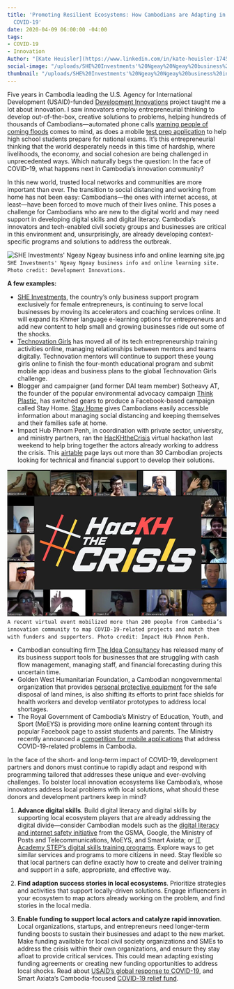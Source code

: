```yaml
---
title: 'Promoting Resilient Ecosystems: How Cambodians are Adapting in the Face of
  COVID-19'
date: 2020-04-09 06:00:00 -04:00
tags:
- COVID-19
- Innovation
Author: "[Kate Heuisler](https://www.linkedin.com/in/kate-heuisler-1745326/)"
social-image: "/uploads/SHE%20Investments'%20Ngeay%20Ngeay%20business%20info%20and%20online%20learning%20site.jpg"
thumbnail: "/uploads/SHE%20Investments'%20Ngeay%20Ngeay%20business%20info%20and%20online%20learning%20site.jpg"
---
```


Five years in Cambodia leading the U.S. Agency for International Development (USAID)-funded [Development Innovations](https://www.dai.com/our-work/projects/cambodia-development-innovations) project taught me a lot about innovation. I saw innovators employ entrepreneurial thinking to develop out-of-the-box, creative solutions to problems, helping hundreds of thousands of Cambodians—automated phone calls [warning people of coming floods](https://www.development-innovations.org/blog/the-tech-mermaid-alert/) comes to mind, as does a mobile [test prep application](https://www.edemy.org/#tesdopi) to help high school students prepare for national exams. It’s this entrepreneurial thinking that the world desperately needs in this time of hardship, where livelihoods, the economy, and social cohesion are being challenged in unprecedented ways. Which naturally begs the question: In the face of COVID-19, what happens next in Cambodia’s innovation community?

<!--more-->

In this new world, trusted local networks and communities are more important than ever. The transition to social distancing and working from home has not been easy: Cambodians—the ones with internet access, at least—have been forced to move much of their lives online. This poses a challenge for Cambodians who are new to the digital world and may need support in developing digital skills and digital literacy. Cambodia’s innovators and tech-enabled civil society groups and businesses are critical in this environment and, unsurprisingly, are already developing context-specific programs and solutions to address the outbreak.

![SHE Investments' Ngeay Ngeay business info and online learning site.jpg](/uploads/SHE%20Investments'%20Ngeay%20Ngeay%20business%20info%20and%20online%20learning%20site.jpg)`SHE Investments' Ngeay Ngeay business info and online learning site. Photo credit: Development Innovations.`

**A few examples:**

* [SHE Investments](https://www.sheinvestments.com/), the country’s only business support program exclusively for female entrepreneurs, is continuing to serve local businesses by moving its accelerators and coaching services online. It will expand its Khmer language e-learning options for entrepreneurs and add new content to help small and growing businesses ride out some of the shocks.
* [Technovation Girls](http://technovationcambodia.com/) has moved all of its tech entrepreneurship training activities online, managing relationships between mentors and teams digitally. Technovation mentors will continue to support these young girls online to finish the four-month educational program and submit mobile app ideas and business plans to the global Technovation Girls challenge.
* Blogger and campaigner (and former DAI team member) Sotheavy AT, the founder of the popular environmental advocacy campaign [Think Plastic](https://www.facebook.com/ThinkPlasticNow), has switched gears to produce a Facebook-based campaign called Stay Home. [Stay Home](https://www.facebook.com/stayhome11/) gives Cambodians easily accessible information about managing social distancing and keeping themselves and their families safe at home.
* Impact Hub Phnom Penh, in coordination with private sector, university, and ministry partners, ran the [HacKHtheCrisis](http://geeksincambodia.com/more-than-35-solutions-to-fight-covid-19-in-cambodia-found-at-hackhthecrisis/) virtual hackathon last weekend to help bring together the actors already working to address the crisis. This [airtable](https://airtable.com/shrfFRp1yD7mVq1CQ/tbl7cKMi1NsjBTnQD/viwRR5Vamfvq3zK9Y?blocks=hide) page lays out more than 30 Cambodian projects looking for technical and financial support to develop their solutions.

![Impact Hub HacKHthecrisis.jpg](/uploads/Impact%20Hub%20HacKHthecrisis.jpg)`A recent virtual event mobilized more than 200 people from Cambodia’s innovation community to map COVID-19-related projects and match them with funders and supporters. Photo credit: Impact Hub Phnom Penh.`

* Cambodian consulting firm [The Idea Consultancy](https://www.theideaconsultants.co/blog/howtomanageyourcashduringcovid19smallbusiness) has released many of its business support tools for businesses that are struggling with cash flow management, managing staff, and financial forecasting during this uncertain time.
* Golden West Humanitarian Foundation, a Cambodian nongovernmental organization that provides [personal protective equipment](https://cambodianess.com/article/ngo-to-create-medical-face-shields-for-cambodian-healthcare-workers) for the safe disposal of land mines, is also shifting its efforts to print face shields for health workers and develop ventilator prototypes to address local shortages.
* The Royal Government of Cambodia’s Ministry of Education, Youth, and Sport (MoEYS) is providing more online learning content through its popular Facebook page to assist students and parents. The Ministry recently announced a [competition for mobile applications](http://www.moeys.gov.kh/index.php/en/minister-page/3579.html#.Xo4LA4hKhPZ) that address COVID-19-related problems in Cambodia.

In the face of the short- and long-term impact of COVID-19, development partners and donors must continue to rapidly adapt and respond with programming tailored that addresses these unique and ever-evolving challenges. To bolster local innovation ecosystems like Cambodia’s, whose innovators address local problems with local solutions, what should these donors and development partners keep in mind?

1. **Advance digital skills**. Build digital literacy and digital skills by supporting local ecosystem players that are already addressing the digital divide—consider Cambodian models such as the [digital literacy and internet safety initiative](https://www.smart.com.kh/cambodias-digital-literacy-and-internet-safety-pilot-program-concludes/) from the GSMA, Google, the Ministry of Posts and Telecommunications, MoEYS, and Smart Axiata; or [IT Academy STEP’s digital skills training programs](https://cambodia.itstep.org/about-academy/). Explore ways to get similar services and programs to more citizens in need. Stay flexible so that local partners can define exactly how to create and deliver training and support in a safe, appropriate, and effective way.

2. **Find adaption success stories in local ecosystems**. Prioritize strategies and activities that support locally-driven solutions. Engage influencers in your ecosystem to map actors already working on the problem, and find stories in the local media.


3. **Enable funding to support local actors and catalyze rapid innovation**. Local organizations, startups, and entrepreneurs need longer-term funding boosts to sustain their businesses and adapt to the new market. Make funding available for local civil society organizations and SMEs to address the crisis within their own organizations, and ensure they stay afloat to provide critical services. This could mean adapting existing funding agreements or creating new funding opportunities to address local shocks.  Read about [USAID’s global response to COVID-19](https://www.usaid.gov/coronavirus/funding-requests-unsolicited-proposals), and Smart Axiata’s Cambodia-focused [COVID-19 relief fund](https://www.smart.com.kh/smart-axiata-announces-1-million-usd-covid-19-relief-fund/).